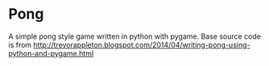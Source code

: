 # Pong
A simple pong style game written in python with pygame.   Base source code is from http://trevorappleton.blogspot.com/2014/04/writing-pong-using-python-and-pygame.html
